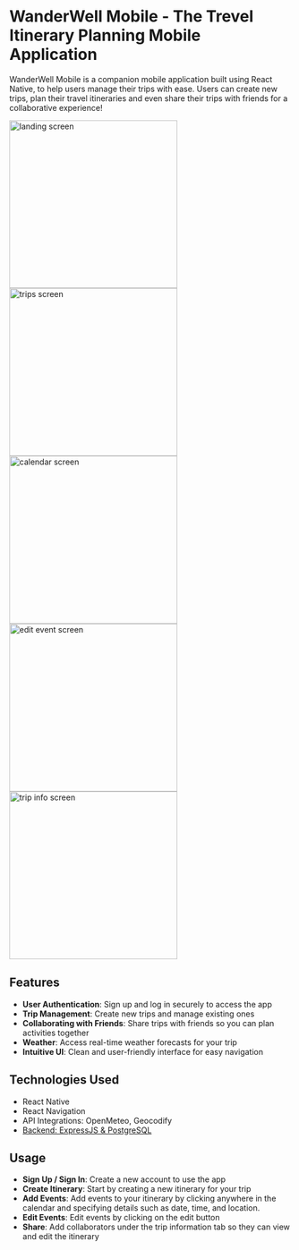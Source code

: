 # WanderWell Mobile - The Trevel Itinerary Planning Mobile Application

WanderWell Mobile is a companion mobile application built using React Native, to help users manage their trips with ease. Users can create new trips, plan their travel itineraries and even share their trips with friends for a collaborative experience!

<img src="./assets/Landing Screen.png" alt="landing screen" width = 300px /> <img src="./assets/Trips Screen.png" alt="trips screen" width = 300px /> <img src="./assets/Calendar Screen.png" alt="calendar screen" width = 300px /> <img src="./assets/Edit Event Screen.png" alt="edit event screen" width = 300px /> <img src="./assets/Trip Info Screen.png" alt="trip info screen" width = 300px /> 

## Features
- **User Authentication**: Sign up and log in securely to access the app
- **Trip Management**: Create new trips and manage existing ones
- **Collaborating with Friends**: Share trips with friends so you can plan activities together
- **Weather**: Access real-time weather forecasts for your trip
- **Intuitive UI**: Clean and user-friendly interface for easy navigation

## Technologies Used
- React Native
- React Navigation
- API Integrations: OpenMeteo, Geocodify
- [Backend: ExpressJS & PostgreSQL](https://github.com/d95tan/wanderwellExpress)

## Usage
- **Sign Up / Sign In**: Create a new account to use the app
- **Create Itinerary**: Start by creating a new itinerary for your trip
- **Add Events**: Add events to your itinerary by clicking anywhere in the calendar and specifying details such as date, time, and location.
- **Edit Events**: Edit events by clicking on the edit button
- **Share**: Add collaborators under the trip information tab so they can view and edit the itinerary
